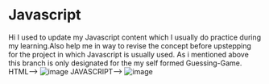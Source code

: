# Javascript
Hi I used to update my Javascript content which I usually do practice during my learning.Also help me in way to revise the concept before upstepping for the project in which Javascript is usually used.
As i mentioned above this branch is only designated for the my self formed Guessing-Game.
HTML-->
![image](https://github.com/user-attachments/assets/62f441b2-23a5-43db-a871-1d4e0a173a86)
JAVASCRIPT-->
![image](https://github.com/user-attachments/assets/64fd6812-087d-472a-842a-3920815d1b89)
